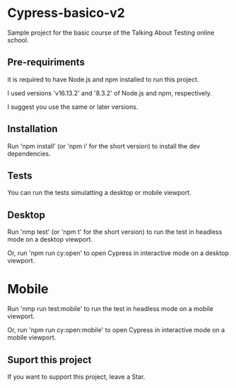 # Cypress-basico-v2

Sample project for the basic course of the Talking About Testing online school.

## Pre-requiriments

it is required to have Node.js and npm installed to run this project.

I used versions 'v16.13.2' and '8.3.2' of Node.js and npm, respectively.

I suggest you use the same or later versions.

## Installation

Run 'npm install' (or 'npm i' for the short version) to install the dev dependencies.

## Tests


You can run the tests simulatting a desktop or mobile viewport.

## Desktop

Run 'nmp test' (or 'npm t' for the short version) to run the test in headless mode on a desktop viewport.

Or, run 'npm run cy:open' to open Cypress in interactive mode on a desktop viewport.

# Mobile

Run 'nmp run test:mobile'  to run the test in headless mode on a mobile viewport.

Or, run 'npm run cy:open:mobile' to open Cypress in interactive mode on a mobile viewport.

## Suport this project

If you want to support this project, leave a Star.



